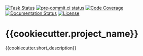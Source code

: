 [![Task Status](https://firefox-ci-tc.services.mozilla.com/api/github/v1/repository/{{cookiecutter.github_slug}}/main/badge.svg)](https://firefox-ci-tc.services.mozilla.com/api/github/v1/repository/{{cookiecutter.github_slug}}/main/latest)
[![pre-commit.ci status](https://results.pre-commit.ci/badge/github/{{cookiecutter.github_slug}}/main.svg)](https://results.pre-commit.ci/latest/github/{{cookiecutter.github_slug}}/main)
[![Code Coverage](https://codecov.io/gh/{{cookiecutter.github_slug}}/branch/main/graph/badge.svg?token=GJIV52ZQNP)](https://codecov.io/gh/{{cookiecutter.github_slug}})
[![Documentation Status](https://readthedocs.org/projects/{{cookiecutter.__project_slug}}/badge/?version=latest)](https://{{cookiecutter.__project_slug}}.readthedocs.io/en/latest/?badge=latest)
[![License](https://img.shields.io/badge/license-MPL%202.0-orange.svg)](http://mozilla.org/MPL/2.0)

# {{cookiecutter.project_name}}

{{cookiecutter.short_description}}
